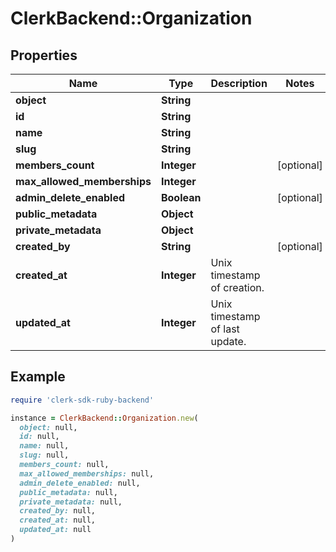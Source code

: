 # ClerkBackend::Organization

## Properties

| Name | Type | Description | Notes |
| ---- | ---- | ----------- | ----- |
| **object** | **String** |  |  |
| **id** | **String** |  |  |
| **name** | **String** |  |  |
| **slug** | **String** |  |  |
| **members_count** | **Integer** |  | [optional] |
| **max_allowed_memberships** | **Integer** |  |  |
| **admin_delete_enabled** | **Boolean** |  | [optional] |
| **public_metadata** | **Object** |  |  |
| **private_metadata** | **Object** |  |  |
| **created_by** | **String** |  | [optional] |
| **created_at** | **Integer** | Unix timestamp of creation.  |  |
| **updated_at** | **Integer** | Unix timestamp of last update.  |  |

## Example

```ruby
require 'clerk-sdk-ruby-backend'

instance = ClerkBackend::Organization.new(
  object: null,
  id: null,
  name: null,
  slug: null,
  members_count: null,
  max_allowed_memberships: null,
  admin_delete_enabled: null,
  public_metadata: null,
  private_metadata: null,
  created_by: null,
  created_at: null,
  updated_at: null
)
```

